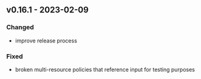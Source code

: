 ## v0.16.1 - 2023-02-09
### Changed
* improve release process
### Fixed
* broken multi-resource policies that reference input for testing purposes